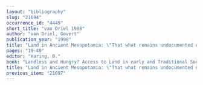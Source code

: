 ```yaml
---
layout: "bibliography"
slug: "21694"
occurrence_id: "4449"
short_title: "van Driel 1998"
author: "van Driel, Govert"
publication_year: "1998"
title: "Land in Ancient Mesopotamia: \"That what remains undocumented does not exist\""
pages: "19-49"
editor: "Haring, B."
book: "Landless and Hungry? Access to Land in early and Traditional Societies (Leiden)"
title: "Land in Ancient Mesopotamia: \"That what remains undocumented does not exist\""
previous_item: "21697"
---
```


